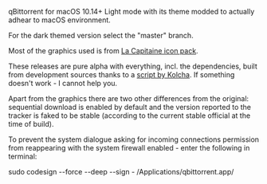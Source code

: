 qBittorrent for macOS 10.14+ Light mode with its theme modded to actually adhear to macOS environment.

For the dark themed version select the "master" branch.

Most of the graphics used is from [La Capitaine icon pack](https://github.com/keeferrourke/la-capitaine-icon-theme).

These releases are pure alpha with everything, incl. the dependencies, built from development sources thanks to a [script by Kolcha](https://gist.github.com/Kolcha/3ccd533123b773ba110b8fd778b1c2bf). If something doesn't work - I cannot help you.

Apart from the graphics there are two other differences from the original: sequential download is enabled by default and the version reported to the tracker is faked to be stable (according to the current stable official at the time of build).

To prevent the system dialogue asking for incoming connections permission from reappearing with the system firewall enabled - enter the following in terminal:

sudo codesign --force --deep --sign - /Applications/qbittorrent.app/
